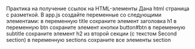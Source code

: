 Практика на получение ссылок на HTML-элементы
Дана html страница с разметкой. В app.js создайте переменные со следующими элементами:
в переменную title сохраните элемент заголовка h1
в переменную btn сохраните элемент кнопки button#btn
в переменную subtitle сохраните элемент h2 из второй секции (с текстом Second section)
в переменную sections сохраните все элементы section
